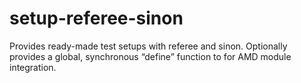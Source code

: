 setup-referee-sinon
===================

Provides ready-made test setups with referee and sinon. Optionally provides a global, synchronous “define” function to for AMD module integration.
